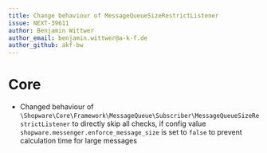 ```yaml
---
title: Change behaviour of MessageQueueSizeRestrictListener
issue: NEXT-39611
author: Benjamin Wittwer
author_email: benjamin.wittwer@a-k-f.de
author_github: akf-bw
---
```

# Core
* Changed behaviour of `\Shopware\Core\Framework\MessageQueue\Subscriber\MessageQueueSizeRestrictListener` to directly skip all checks, if config value `shopware.messenger.enforce_message_size` is set to `false` to prevent calculation time for large messages
